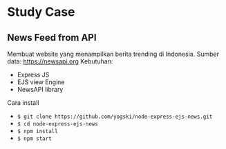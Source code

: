 # Study Case
## News Feed from API

Membuat website yang menampilkan berita trending di Indonesia. Sumber data: https://newsapi.org
Kebutuhan:
- Express JS
- EJS view Engine
- NewsAPI library

Cara install
- `$ git clone https://github.com/yogski/node-express-ejs-news.git`
- `$ cd node-express-ejs-news`
- `$ npm install`
- `$ npm start`